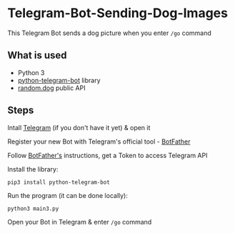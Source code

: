 # Telegram-Bot-Sending-Dog-Images

This Telegram Bot sends a dog picture when you enter <code>/go</code> command<br>

<h2>What is used</h2> 
<ul>
<li>Python 3</li> 
<li><a href="https://github.com/python-telegram-bot/python-telegram-bot">python-telegram-bot</a> library</li> 
<li><a href="https://random.dog">random.dog</a> public API</li>
</ul>

<h2>Steps</h2>
Intall <a href="https://telegram.org/">Telegram</a> (if you don't have it yet) & open it<br>

Register your new Bot with Telegram's official tool - <a href="https://telegram.me/BotFather">BotFather</a><br>

Follow <a href="https://telegram.me/BotFather">BotFather's</a> instructions, get a Token to access Telegram API<br>

Install the library:<br>

<code>pip3 install python-telegram-bot</code><br>

Run the program (it can be done locally):<br>

<code>python3 main3.py</code><br> 

Open your Bot in Telegram & enter <code>/go</code> command<br>

